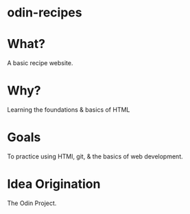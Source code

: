 # odin-recipes
# What?
A basic recipe website.
# Why?
Learning the foundations & basics of HTML
# Goals
To practice using HTMl, git, & the basics of web development.
# Idea Origination 
The Odin Project.
